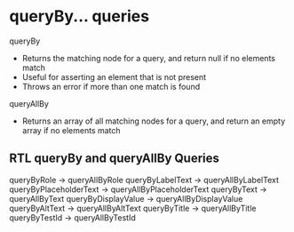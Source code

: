 # queryBy... queries

queryBy

- Returns the matching node for a query, and return null if no elements match
- Useful for asserting an element that is not present
- Throws an error if more than one match is found

queryAllBy

- Returns an array of all matching nodes for a query, and return an empty array
  if no elements match

## RTL queryBy and queryAllBy Queries

queryByRole -> queryAllByRole
queryByLabelText -> queryAllByLabelText
queryByPlaceholderText -> queryAllByPlaceholderText
queryByText -> queryAllByText
queryByDisplayValue -> queryAllByDisplayValue
queryByAltText -> queryAllByAltText
queryByTitle -> queryAllByTitle
queryByTestId -> queryAllByTestId
